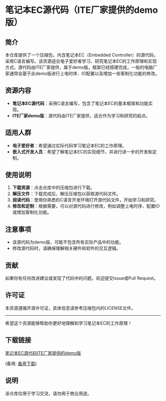 # 笔记本EC源代码（ITE厂家提供的demo版）

## 简介

本仓库提供了一个压缩包，内含笔记本EC（Embedded Controller）的源代码，采用C语言编写。该资源适合电子爱好者学习、研究笔记本EC的工作原理和实现方式。源代码由ITE厂家提供，属于demo版，框架已经搭建完成，一般的电脑厂家通常会基于此demo版进行上电时序、IO配置以及增加一些客制化功能的修改。

## 资源内容

- **笔记本EC源代码**：采用C语言编写，包含了笔记本EC的基本框架和功能实现。
- **ITE厂家demo版**：源代码由ITE厂家提供，适合作为学习和研究的起点。

## 适用人群

- **电子爱好者**：希望通过实际代码学习笔记本EC的工作原理。
- **嵌入式开发人员**：希望了解笔记本EC的实现细节，并进行进一步的开发和定制。

## 使用说明

1. **下载资源**：点击仓库中的压缩包进行下载。
2. **解压文件**：下载完成后，解压压缩包以获取源代码文件。
3. **阅读代码**：使用你熟悉的C语言开发环境打开源代码文件，开始学习和研究。
4. **修改和定制**：根据需要，可以对源代码进行修改，例如调整上电时序、配置IO或增加客制化功能。

## 注意事项

- 该源代码为demo版，可能不包含所有实际产品中的功能。
- 修改源代码时，请确保理解相关硬件和软件的交互逻辑。

## 贡献

如果你有任何改进建议或发现了代码中的问题，欢迎提交Issue或Pull Request。

## 许可证

本资源遵循开源许可证，具体信息请参考压缩包内的LICENSE文件。

---

希望这个资源能够帮助你更好地理解和学习笔记本EC的工作原理！

## 下载链接
[笔记本EC源代码ITE厂家提供的demo版](https://pan.quark.cn/s/418520551d30) 

(备用: [备用下载](https://pan.baidu.com/s/1D-cKZkuTO8FtTvbqZM16Yg?pwd=1234))

## 说明

该仓库仅用于学习交流，请勿用于商业用途。
